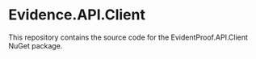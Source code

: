 # Evidence.API.Client

This repository contains the source code for the EvidentProof.API.Client NuGet package.
